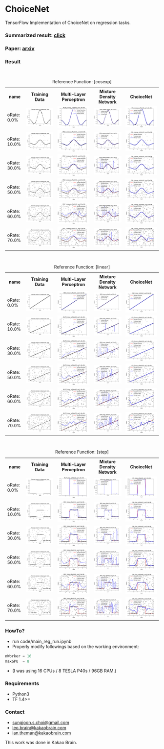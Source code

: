 # ChoiceNet
TensorFlow Implementation of ChoiceNet on regression tasks. 

### Summarized result: [click](https://rawgit.com/sjchoi86/choicenet/master/html/reg_results.html)
### Paper: [arxiv](https://arxiv.org/abs/1805.06431)

### Result
<html><body><table><caption> Reference Function: [cosexp] </caption><tr><th> name </th><th> Training Data </th><th> Multi-Layer Perceptron </th><th> Mixture Density Network </th><th> ChoiceNet </th></tr><tr><td>oRate: 0.0%</td><td><img src='fig/fig_MLP_cosexp_oRate0_var1.0e-06_data.png'></td><td><img src='fig/fig_MLP_cosexp_oRate0_var1.0e-06_res.png'></td><td><img src='fig/fig_MDN_cosexp_oRate0_var1.0e-06_res.png'></td><td><img src='fig/fig_CN_cosexp_oRate0_var1.0e-06_res.png'></td></tr><tr><td>oRate: 10.0%</td><td><img src='fig/fig_MLP_cosexp_oRate10_var1.0e-06_data.png'></td><td><img src='fig/fig_MLP_cosexp_oRate10_var1.0e-06_res.png'></td><td><img src='fig/fig_MDN_cosexp_oRate10_var1.0e-06_res.png'></td><td><img src='fig/fig_CN_cosexp_oRate10_var1.0e-06_res.png'></td></tr><tr><td>oRate: 30.0%</td><td><img src='fig/fig_MLP_cosexp_oRate30_var1.0e-06_data.png'></td><td><img src='fig/fig_MLP_cosexp_oRate30_var1.0e-06_res.png'></td><td><img src='fig/fig_MDN_cosexp_oRate30_var1.0e-06_res.png'></td><td><img src='fig/fig_CN_cosexp_oRate30_var1.0e-06_res.png'></td></tr><tr><td>oRate: 50.0%</td><td><img src='fig/fig_MLP_cosexp_oRate50_var1.0e-06_data.png'></td><td><img src='fig/fig_MLP_cosexp_oRate50_var1.0e-06_res.png'></td><td><img src='fig/fig_MDN_cosexp_oRate50_var1.0e-06_res.png'></td><td><img src='fig/fig_CN_cosexp_oRate50_var1.0e-06_res.png'></td></tr><tr><td>oRate: 60.0%</td><td><img src='fig/fig_MLP_cosexp_oRate60_var1.0e-06_data.png'></td><td><img src='fig/fig_MLP_cosexp_oRate60_var1.0e-06_res.png'></td><td><img src='fig/fig_MDN_cosexp_oRate60_var1.0e-06_res.png'></td><td><img src='fig/fig_CN_cosexp_oRate60_var1.0e-06_res.png'></td></tr><tr><td>oRate: 70.0%</td><td><img src='fig/fig_MLP_cosexp_oRate70_var1.0e-06_data.png'></td><td><img src='fig/fig_MLP_cosexp_oRate70_var1.0e-06_res.png'></td><td><img src='fig/fig_MDN_cosexp_oRate70_var1.0e-06_res.png'></td><td><img src='fig/fig_CN_cosexp_oRate70_var1.0e-06_res.png'></td></tr><br></body></table><body><table><caption> Reference Function: [linear] </caption><tr><th> name </th><th> Training Data </th><th> Multi-Layer Perceptron </th><th> Mixture Density Network </th><th> ChoiceNet </th></tr><tr><td>oRate: 0.0%</td><td><img src='fig/fig_MLP_linear_oRate0_var1.0e-06_data.png'></td><td><img src='fig/fig_MLP_linear_oRate0_var1.0e-06_res.png'></td><td><img src='fig/fig_MDN_linear_oRate0_var1.0e-06_res.png'></td><td><img src='fig/fig_CN_linear_oRate0_var1.0e-06_res.png'></td></tr><tr><td>oRate: 10.0%</td><td><img src='fig/fig_MLP_linear_oRate10_var1.0e-06_data.png'></td><td><img src='fig/fig_MLP_linear_oRate10_var1.0e-06_res.png'></td><td><img src='fig/fig_MDN_linear_oRate10_var1.0e-06_res.png'></td><td><img src='fig/fig_CN_linear_oRate10_var1.0e-06_res.png'></td></tr><tr><td>oRate: 30.0%</td><td><img src='fig/fig_MLP_linear_oRate30_var1.0e-06_data.png'></td><td><img src='fig/fig_MLP_linear_oRate30_var1.0e-06_res.png'></td><td><img src='fig/fig_MDN_linear_oRate30_var1.0e-06_res.png'></td><td><img src='fig/fig_CN_linear_oRate30_var1.0e-06_res.png'></td></tr><tr><td>oRate: 50.0%</td><td><img src='fig/fig_MLP_linear_oRate50_var1.0e-06_data.png'></td><td><img src='fig/fig_MLP_linear_oRate50_var1.0e-06_res.png'></td><td><img src='fig/fig_MDN_linear_oRate50_var1.0e-06_res.png'></td><td><img src='fig/fig_CN_linear_oRate50_var1.0e-06_res.png'></td></tr><tr><td>oRate: 60.0%</td><td><img src='fig/fig_MLP_linear_oRate60_var1.0e-06_data.png'></td><td><img src='fig/fig_MLP_linear_oRate60_var1.0e-06_res.png'></td><td><img src='fig/fig_MDN_linear_oRate60_var1.0e-06_res.png'></td><td><img src='fig/fig_CN_linear_oRate60_var1.0e-06_res.png'></td></tr><tr><td>oRate: 70.0%</td><td><img src='fig/fig_MLP_linear_oRate70_var1.0e-06_data.png'></td><td><img src='fig/fig_MLP_linear_oRate70_var1.0e-06_res.png'></td><td><img src='fig/fig_MDN_linear_oRate70_var1.0e-06_res.png'></td><td><img src='fig/fig_CN_linear_oRate70_var1.0e-06_res.png'></td></tr><br></body></table><body><table><caption> Reference Function: [step] </caption><tr><th> name </th><th> Training Data </th><th> Multi-Layer Perceptron </th><th> Mixture Density Network </th><th> ChoiceNet </th></tr><tr><td>oRate: 0.0%</td><td><img src='fig/fig_MLP_step_oRate0_var1.0e-06_data.png'></td><td><img src='fig/fig_MLP_step_oRate0_var1.0e-06_res.png'></td><td><img src='fig/fig_MDN_step_oRate0_var1.0e-06_res.png'></td><td><img src='fig/fig_CN_step_oRate0_var1.0e-06_res.png'></td></tr><tr><td>oRate: 10.0%</td><td><img src='fig/fig_MLP_step_oRate10_var1.0e-06_data.png'></td><td><img src='fig/fig_MLP_step_oRate10_var1.0e-06_res.png'></td><td><img src='fig/fig_MDN_step_oRate10_var1.0e-06_res.png'></td><td><img src='fig/fig_CN_step_oRate10_var1.0e-06_res.png'></td></tr><tr><td>oRate: 30.0%</td><td><img src='fig/fig_MLP_step_oRate30_var1.0e-06_data.png'></td><td><img src='fig/fig_MLP_step_oRate30_var1.0e-06_res.png'></td><td><img src='fig/fig_MDN_step_oRate30_var1.0e-06_res.png'></td><td><img src='fig/fig_CN_step_oRate30_var1.0e-06_res.png'></td></tr><tr><td>oRate: 50.0%</td><td><img src='fig/fig_MLP_step_oRate50_var1.0e-06_data.png'></td><td><img src='fig/fig_MLP_step_oRate50_var1.0e-06_res.png'></td><td><img src='fig/fig_MDN_step_oRate50_var1.0e-06_res.png'></td><td><img src='fig/fig_CN_step_oRate50_var1.0e-06_res.png'></td></tr><tr><td>oRate: 60.0%</td><td><img src='fig/fig_MLP_step_oRate60_var1.0e-06_data.png'></td><td><img src='fig/fig_MLP_step_oRate60_var1.0e-06_res.png'></td><td><img src='fig/fig_MDN_step_oRate60_var1.0e-06_res.png'></td><td><img src='fig/fig_CN_step_oRate60_var1.0e-06_res.png'></td></tr><tr><td>oRate: 70.0%</td><td><img src='fig/fig_MLP_step_oRate70_var1.0e-06_data.png'></td><td><img src='fig/fig_MLP_step_oRate70_var1.0e-06_res.png'></td><td><img src='fig/fig_MDN_step_oRate70_var1.0e-06_res.png'></td><td><img src='fig/fig_CN_step_oRate70_var1.0e-06_res.png'></td></tr><br></body></table></html>

### HowTo?
- run code/main_reg_run.ipynb
- Properly modify followings based on the working environment:
```python
nWorker = 16
maxGPU  = 8
```
- (I was using 16 CPUs / 8 TESLA P40s / 96GB RAM.)

### Requirements
- Python3
- TF 1.4>= 

### Contact
- sungjoon.s.choi@gmail.com
- leo.brain@kakaobrain.com
- ian.theman@kakaobrain.com

This work was done in Kakao Brain. 
